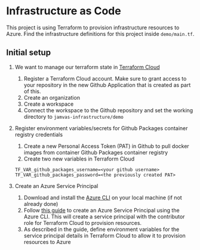 # Infrastructure as Code
This project is using Terraform to provision infrastructure resources to Azure.
Find the infrastructure definitions for this project inside `demo/main.tf`.

## Initial setup
1. We want to manage our terraform state in [Terraform Cloud](https://app.terraform.io)
   1. Register a Terraform Cloud account. Make sure to grant access to your repository in the new Github Application that is created as part of this.
   2. Create an organization
   3. Create a workspace
   4. Connect the workspace to the Github repository and set the working directory to `jamvas-infrastructure/demo`

2. Register environment variables/secrets for Github Packages container registry credentials
   1. Create a new Personal Access Token (PAT) in Github to pull docker images from container Github Packages container registry
   2. Create two new variables in Terraform Cloud
   ```
   TF_VAR_github_packages_username=<your github username>
   TF_VAR_github_packages_password=<the previously created PAT>
   ```

3. Create an Azure Service Principal
   1. Download and install the [Azure CLI](https://learn.microsoft.com/en-us/cli/azure/install-azure-cli-macos) on your local machine (if not already done)
   2. Follow [this guide](https://registry.terraform.io/providers/hashicorp/azurerm/latest/docs/guides/service_principal_client_secret) to create an Azure Service Principal using the Azure CLI.
      This will create a service principal with the contributor role for Terraform Cloud to provision resources.
   3. As described in the guide, define environment variables for the service principal details in Terraform Cloud to allow it to provision resources to Azure

